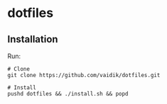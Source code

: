 # dotfiles

## Installation

Run:

```
# Clone
git clone https://github.com/vaidik/dotfiles.git

# Install
pushd dotfiles && ./install.sh && popd
```
